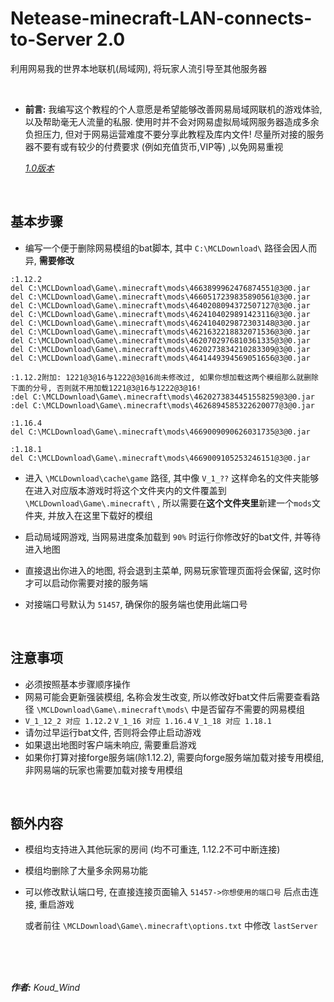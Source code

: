 # Netease-minecraft-LAN-connects-to-Server 2.0
利用网易我的世界本地联机(局域网), 将玩家人流引导至其他服务器

<br>

* **前言:** 我编写这个教程的个人意愿是希望能够改善网易局域网联机的游戏体验, 以及帮助毫无人流量的私服. 使用时并不会对网易虚拟局域网服务器造成多余负担压力, 但对于网易运营难度不要分享此教程及库内文件! 尽量所对接的服务器不要有或有较少的付费要求 (例如充值货币,VIP等) ,以免网易重视

  *[1.0版本](https://github.com/Koud-Wind/Netease-minecraft-LAN-connects-to-Server/tree/main-1.0)*
<br>

## 基本步骤

* 编写一个便于删除网易模组的bat脚本, 其中 `C:\MCLDownload\` 路径会因人而异, **需要修改**

```
:1.12.2
del C:\MCLDownload\Game\.minecraft\mods\4663899962476874551@3@0.jar
del C:\MCLDownload\Game\.minecraft\mods\4660517239835890561@3@0.jar
del C:\MCLDownload\Game\.minecraft\mods\4640208094372507127@3@0.jar
del C:\MCLDownload\Game\.minecraft\mods\4624104029891423116@3@0.jar
del C:\MCLDownload\Game\.minecraft\mods\4624104029872303148@3@0.jar
del C:\MCLDownload\Game\.minecraft\mods\4621632218832071536@3@0.jar
del C:\MCLDownload\Game\.minecraft\mods\4620702976810361335@3@0.jar
del C:\MCLDownload\Game\.minecraft\mods\4620273834210283309@3@0.jar
del C:\MCLDownload\Game\.minecraft\mods\4641449394569051656@3@0.jar

:1.12.2附加: 1221@3@16与1222@3@16尚未修改过, 如果你想加载这两个模组那么就删除下面的分号, 否则就不用加载1221@3@16与1222@3@16!
:del C:\MCLDownload\Game\.minecraft\mods\4620273834451558259@3@0.jar
:del C:\MCLDownload\Game\.minecraft\mods\4626894585322620077@3@0.jar

:1.16.4
del C:\MCLDownload\Game\.minecraft\mods\4669009090626031735@3@0.jar

:1.18.1
del C:\MCLDownload\Game\.minecraft\mods\4669009105253246151@3@0.jar

```

+ 进入 `\MCLDownload\cache\game` 路径, 其中像 `V_1_??` 这样命名的文件夹能够在进入对应版本游戏时将这个文件夹内的文件覆盖到 `\MCLDownload\Game\.minecraft\` , 所以需要在**这个文件夹里**新建一个`mods`文件夹, 并放入在这里下载好的模组

+ 启动局域网游戏, 当网易进度条加载到 `90%` 时运行你修改好的bat文件, 并等待进入地图

+ 直接退出你进入的地图, 将会退到主菜单, 网易玩家管理页面将会保留, 这时你才可以启动你需要对接的服务端

+ 对接端口号默认为 `51457`, 确保你的服务端也使用此端口号

<br>

## 注意事项
+ 必须按照基本步骤顺序操作
+ 网易可能会更新强装模组, 名称会发生改变, 所以修改好bat文件后需要查看路径 `\MCLDownload\Game\.minecraft\mods\` 中是否留存不需要的网易模组
+ `V_1_12_2 对应 1.12.2`
  `V_1_16 对应 1.16.4`
  `V_1_18 对应 1.18.1`
+ 请勿过早运行bat文件, 否则将会停止启动游戏
+ 如果退出地图时客户端未响应, 需要重启游戏
+ 如果你打算对接forge服务端(除1.12.2), 需要向forge服务端加载对接专用模组, 非网易端的玩家也需要加载对接专用模组
  
<br>

## 额外内容
+ 模组均支持进入其他玩家的房间 (均不可重连, 1.12.2不可中断连接)
+ 模组均删除了大量多余网易功能
+ 可以修改默认端口号, 在直接连接页面输入 `51457->你想使用的端口号` 后点击连接, 重启游戏
  
  或者前往 `\MCLDownload\Game\.minecraft\options.txt` 中修改 `lastServer`

<br>
<br>
<br>

***作者:** Koud_Wind*
